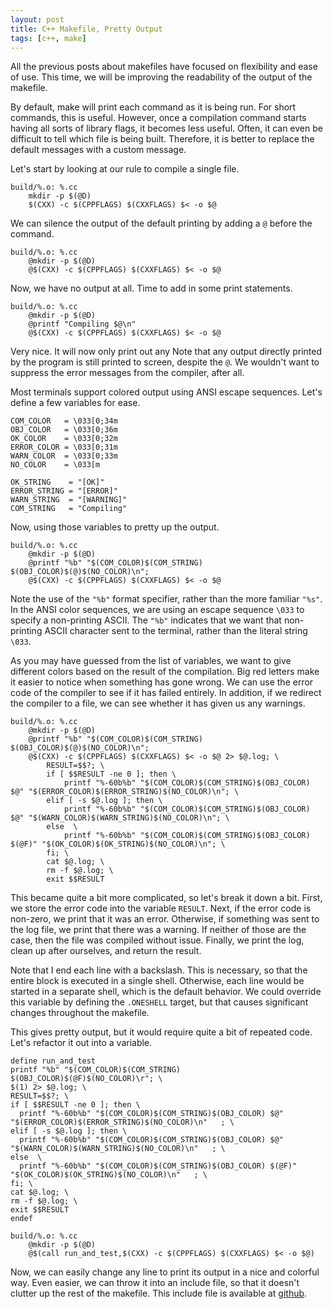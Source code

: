 ```yaml
---
layout: post
title: C++ Makefile, Pretty Output
tags: [c++, make]
---
```


All the previous posts about makefiles have focused on flexibility and ease of use.
This time, we will be improving the readability of the output of the makefile.

By default, make will print each command as it is being run.
For short commands, this is useful.
However, once a compilation command starts having all sorts of library flags,
  it becomes less useful.
Often, it can even be difficult to tell which file is being built.
Therefore, it is better to replace the default messages with a custom message.

Let's start by looking at our rule to compile a single file.

```make
build/%.o: %.cc
	mkdir -p $(@D)
	$(CXX) -c $(CPPFLAGS) $(CXXFLAGS) $< -o $@
```

We can silence the output of the default printing by adding a `@` before the command.

```make
build/%.o: %.cc
	@mkdir -p $(@D)
	@$(CXX) -c $(CPPFLAGS) $(CXXFLAGS) $< -o $@
```

Now, we have no output at all.
Time to add in some print statements.

```make
build/%.o: %.cc
	@mkdir -p $(@D)
	@printf "Compiling $@\n"
	@$(CXX) -c $(CPPFLAGS) $(CXXFLAGS) $< -o $@
```

Very nice.
It will now only print out any
Note that any output directly printed by the program is still printed to screen,
  despite the `@`.
We wouldn't want to suppress the error messages from the compiler, after all.

Most terminals support colored output using ANSI escape sequences.
Let's define a few variables for ease.

```make
COM_COLOR   = \033[0;34m
OBJ_COLOR   = \033[0;36m
OK_COLOR    = \033[0;32m
ERROR_COLOR = \033[0;31m
WARN_COLOR  = \033[0;33m
NO_COLOR    = \033[m

OK_STRING    = "[OK]"
ERROR_STRING = "[ERROR]"
WARN_STRING  = "[WARNING]"
COM_STRING   = "Compiling"
```

Now, using those variables to pretty up the output.

```make
build/%.o: %.cc
	@mkdir -p $(@D)
	@printf "%b" "$(COM_COLOR)$(COM_STRING) $(OBJ_COLOR)$(@)$(NO_COLOR)\n";
	@$(CXX) -c $(CPPFLAGS) $(CXXFLAGS) $< -o $@
```

Note the use of the `"%b"` format specifier, rather than the more familiar `"%s"`.
In the ANSI color sequences,
  we are using an escape sequence `\033` to specify a non-printing ASCII.
The `"%b"` indicates that we want that non-printing ASCII character sent to the terminal,
  rather than the literal string `\033`.

As you may have guessed from the list of variables,
  we want to give different colors based on the result of the compilation.
Big red letters make it easier to notice when something has gone wrong.
We can use the error code of the compiler to see if it has failed entirely.
In addition, if we redirect the compiler to a file,
  we can see whether it has given us any warnings.

```make
build/%.o: %.cc
	@mkdir -p $(@D)
	@printf "%b" "$(COM_COLOR)$(COM_STRING) $(OBJ_COLOR)$(@)$(NO_COLOR)\n";
	@$(CXX) -c $(CPPFLAGS) $(CXXFLAGS) $< -o $@ 2> $@.log; \
        RESULT=$$?; \
        if [ $$RESULT -ne 0 ]; then \
            printf "%-60b%b" "$(COM_COLOR)$(COM_STRING)$(OBJ_COLOR) $@" "$(ERROR_COLOR)$(ERROR_STRING)$(NO_COLOR)\n"; \
        elif [ -s $@.log ]; then \
            printf "%-60b%b" "$(COM_COLOR)$(COM_STRING)$(OBJ_COLOR) $@" "$(WARN_COLOR)$(WARN_STRING)$(NO_COLOR)\n"; \
        else  \
            printf "%-60b%b" "$(COM_COLOR)$(COM_STRING)$(OBJ_COLOR) $(@F)" "$(OK_COLOR)$(OK_STRING)$(NO_COLOR)\n"; \
        fi; \
        cat $@.log; \
        rm -f $@.log; \
        exit $$RESULT
```

This became quite a bit more complicated, so let's break it down a bit.
First, we store the error code into the variable `RESULT`.
Next, if the error code is non-zero, we print that it was an error.
Otherwise, if something was sent to the log file, we print that there was a warning.
If neither of those are the case, then the file was compiled without issue.
Finally, we print the log, clean up after ourselves, and return the result.

Note that I end each line with a backslash.
This is necessary, so that the entire block is executed in a single shell.
Otherwise, each line would be started in a separate shell, which is the default behavior.
We could override this variable by defining the `.ONESHELL` target,
  but that causes significant changes throughout the makefile.

This gives pretty output, but it would require quite a bit of repeated code.
Let's refactor it out into a variable.

```make
define run_and_test
printf "%b" "$(COM_COLOR)$(COM_STRING) $(OBJ_COLOR)$(@F)$(NO_COLOR)\r"; \
$(1) 2> $@.log; \
RESULT=$$?; \
if [ $$RESULT -ne 0 ]; then \
  printf "%-60b%b" "$(COM_COLOR)$(COM_STRING)$(OBJ_COLOR) $@" "$(ERROR_COLOR)$(ERROR_STRING)$(NO_COLOR)\n"   ; \
elif [ -s $@.log ]; then \
  printf "%-60b%b" "$(COM_COLOR)$(COM_STRING)$(OBJ_COLOR) $@" "$(WARN_COLOR)$(WARN_STRING)$(NO_COLOR)\n"   ; \
else  \
  printf "%-60b%b" "$(COM_COLOR)$(COM_STRING)$(OBJ_COLOR) $(@F)" "$(OK_COLOR)$(OK_STRING)$(NO_COLOR)\n"   ; \
fi; \
cat $@.log; \
rm -f $@.log; \
exit $$RESULT
endef

build/%.o: %.cc
	@mkdir -p $(@D)
	@$(call run_and_test,$(CXX) -c $(CPPFLAGS) $(CXXFLAGS) $< -o $@)
```

Now, we can easily change any line to print its output in a nice and colorful way.
Even easier, we can throw it into an include file, so that it doesn't clutter up the rest of the makefile.
This include file is available at
  [github](https://github.com/Lunderberg/sample_makefiles/blob/master/PrettyPrint.inc).